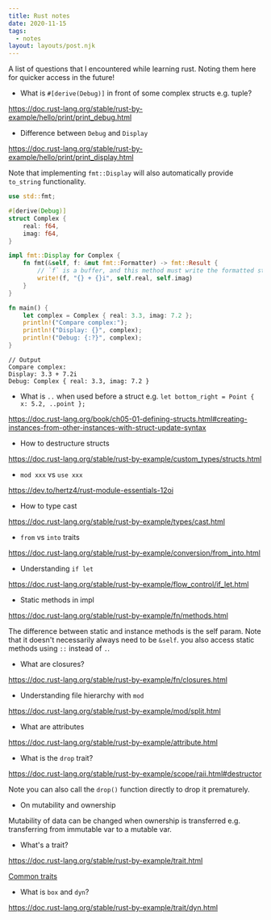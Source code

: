 ```yaml
---
title: Rust notes
date: 2020-11-15
tags:
  - notes
layout: layouts/post.njk
---
```


A list of questions that I encountered while learning rust. Noting them here for quicker access in the future!

- What is `#[derive(Debug)]` in front of some complex structs e.g. tuple?

https://doc.rust-lang.org/stable/rust-by-example/hello/print/print_debug.html

- Difference between `Debug` and `Display`

https://doc.rust-lang.org/stable/rust-by-example/hello/print/print_display.html

Note that implementing `fmt::Display` will also automatically provide `to_string` functionality.

```rust
use std::fmt;

#[derive(Debug)]
struct Complex {
    real: f64,
    imag: f64,
}

impl fmt::Display for Complex {
    fn fmt(&self, f: &mut fmt::Formatter) -> fmt::Result {
        // `f` is a buffer, and this method must write the formatted string into it
        write!(f, "{} + {}i", self.real, self.imag)
    } 
}

fn main() {
    let complex = Complex { real: 3.3, imag: 7.2 };
    println!("Compare complex:");
    println!("Display: {}", complex);
    println!("Debug: {:?}", complex);
}
```
```
// Output
Compare complex:
Display: 3.3 + 7.2i
Debug: Complex { real: 3.3, imag: 7.2 }
```

- What is `..` when used before a struct e.g. `let bottom_right = Point { x: 5.2, ..point };`
  
https://doc.rust-lang.org/book/ch05-01-defining-structs.html#creating-instances-from-other-instances-with-struct-update-syntax

- How to destructure structs

https://doc.rust-lang.org/stable/rust-by-example/custom_types/structs.html

- `mod xxx` vs `use xxx` 

https://dev.to/hertz4/rust-module-essentials-12oi

- How to type cast

https://doc.rust-lang.org/stable/rust-by-example/types/cast.html

- `from` vs `into` traits

https://doc.rust-lang.org/stable/rust-by-example/conversion/from_into.html

- Understanding `if let`

https://doc.rust-lang.org/stable/rust-by-example/flow_control/if_let.html

- Static methods in impl

https://doc.rust-lang.org/stable/rust-by-example/fn/methods.html

The difference between static and instance methods is the self param. Note that it doesn't necessarily always need to be `&self`. you also access static methods using `::` instead of `.`.

- What are closures?

https://doc.rust-lang.org/stable/rust-by-example/fn/closures.html

- Understanding file hierarchy with `mod`

https://doc.rust-lang.org/stable/rust-by-example/mod/split.html

- What are attributes

https://doc.rust-lang.org/stable/rust-by-example/attribute.html

- What is the `drop` trait?

https://doc.rust-lang.org/stable/rust-by-example/scope/raii.html#destructor

Note you can also call the `drop()` function directly to drop it prematurely.

- On mutability and ownership

Mutability of data can be changed when ownership is transferred e.g. transferring from immutable var to a mutable var. 

- What's a trait?

https://doc.rust-lang.org/stable/rust-by-example/trait.html

[Common traits](https://doc.rust-lang.org/stable/rust-by-example/trait/derive.html)

- What is `box` and `dyn`?

https://doc.rust-lang.org/stable/rust-by-example/trait/dyn.html